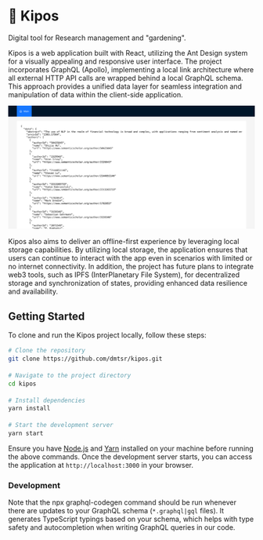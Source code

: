 # 🌿 Kipos
Digital tool for Research management and "gardening".

Kipos is a web application built with React, utilizing the Ant Design system for a visually appealing and responsive user interface. The project incorporates GraphQL (Apollo), implementing a local link architecture where all external HTTP API calls are wrapped behind a local GraphQL schema. This approach provides a unified data layer for seamless integration and manipulation of data within the client-side application.

![Screenshot](./screenshot.png)

Kipos also aims to deliver an offline-first experience by leveraging local storage capabilities. By utilizing local storage, the application ensures that users can continue to interact with the app even in scenarios with limited or no internet connectivity. In addition, the project has future plans to integrate web3 tools, such as IPFS (InterPlanetary File System), for decentralized storage and synchronization of states, providing enhanced data resilience and availability.

## Getting Started

To clone and run the Kipos project locally, follow these steps:

```bash
# Clone the repository
git clone https://github.com/dmtsr/kipos.git

# Navigate to the project directory
cd kipos

# Install dependencies
yarn install

# Start the development server
yarn start
```

Ensure you have [Node.js](https://nodejs.org) and [Yarn](https://yarnpkg.com) installed on your machine before running the above commands. Once the development server starts, you can access the application at `http://localhost:3000` in your browser.

### Development

Note that the npx graphql-codegen command should be run whenever there are updates to your GraphQL schema (`*.graphql|gql` files). It generates TypeScript typings based on your schema, which helps with type safety and autocompletion when writing GraphQL queries in our code.
